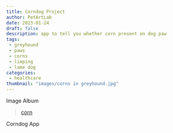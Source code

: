 ```yaml
---
title: Corndog Project
author: PetArtLab
date: 2023-01-24
draft: false
description: app to tell you whether corn present on dog paw
tags:
 - greyhound
 - paws
 - corns
 - limping
 - lame dog
categories:
 - healthcare
thumbnail: "images/corns in greyhound.jpg"
---
```


Image Album

<blockquote class="imgur-embed-pub" lang="en" data-id="a/pePHeVW"  ><a href="//imgur.com/a/pePHeVW">corn</a></blockquote><script async src="//s.imgur.com/min/embed.js" charset="utf-8"></script>

Corndog App

<gradio-app src="https://com48com-corndog-gradio.hf.space"></gradio-app>